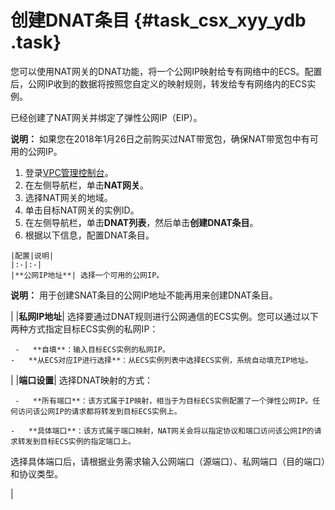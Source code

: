 # 创建DNAT条目 {#task_csx_xyy_ydb .task}

您可以使用NAT网关的DNAT功能，将一个公网IP映射给专有网络中的ECS。配置后，公网IP收到的数据将按照您自定义的映射规则，转发给专有网络内的ECS实例。

已经创建了NAT网关并绑定了弹性公网IP（EIP）。

**说明：** 如果您在2018年1月26日之前购买过NAT带宽包，确保NAT带宽包中有可用的公网IP。

1.   登录[VPC管理控制台](https://vpcnext.console.aliyun.com/nat/)。 
2.   在左侧导航栏，单击**NAT网关**。 
3.   选择NAT网关的地域。 
4.   单击目标NAT网关的实例ID。 
5.   在左侧导航栏，单击**DNAT列表**，然后单击**创建DNAT条目**。 
6.   根据以下信息，配置DNAT条目。 

    |配置|说明|
    |:-|:-|
    |**公网IP地址**| 选择一个可用的公网IP。

 **说明：** 用于创建SNAT条目的公网IP地址不能再用来创建DNAT条目。

 |
    |**私网IP地址**| 选择要通过DNAT规则进行公网通信的ECS实例。您可以通过以下两种方式指定目标ECS实例的私网IP：

     -   **自填**：输入目标ECS实例的私网IP。
    -   **从ECS对应IP进行选择**：从ECS实例列表中选择ECS实例，系统自动填充IP地址。
 |
    |**端口设置**| 选择DNAT映射的方式：

     -   **所有端口**：该方式属于IP映射，相当于为目标ECS实例配置了一个弹性公网IP。任何访问该公网IP的请求都将转发到目标ECS实例上。

    -   **具体端口**：该方式属于端口映射，NAT网关会将以指定协议和端口访问该公网IP的请求转发到目标ECS实例的指定端口上。

选择具体端口后，请根据业务需求输入公网端口（源端口）、私网端口（目的端口）和协议类型。

 |



